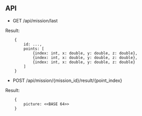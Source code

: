 ## API

* GET /api/mission/last

Result:
```
    {
        id: ...,
        points: [
            {index: int, x: double, y: double, z: double},
            {index: int, x: double, y: double, z: double},
            {index: int, x: double, y: double, z: double}
        ]
    }
```

* POST /api/mission/{mission_id}/result/{point_index}

Result:
```
    {
        picture: <<BASE 64>>
    }
```